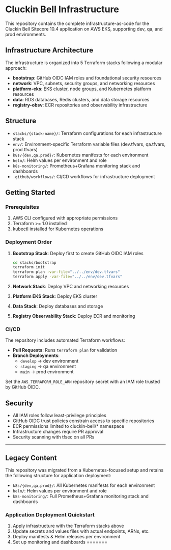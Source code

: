 # Cluckin Bell Infrastructure


This repository contains the complete infrastructure-as-code for the Cluckin Bell Sitecore 10.4 application on AWS EKS, supporting dev, qa, and prod environments.

## Infrastructure Architecture

The infrastructure is organized into 5 Terraform stacks following a modular approach:

- **bootstrap**: GitHub OIDC IAM roles and foundational security resources
- **network**: VPC, subnets, security groups, and networking resources  
- **platform-eks**: EKS cluster, node groups, and Kubernetes platform resources
- **data**: RDS databases, Redis clusters, and data storage resources
- **registry-obsv**: ECR repositories and observability infrastructure

## Structure

- `stacks/{stack-name}/`: Terraform configurations for each infrastructure stack
- `env/`: Environment-specific Terraform variable files (dev.tfvars, qa.tfvars, prod.tfvars)
- `k8s/{dev,qa,prod}/`: Kubernetes manifests for each environment
- `helm/`: Helm values per environment and role
- `k8s-monitoring/`: Prometheus+Grafana monitoring stack and dashboards
- `.github/workflows/`: CI/CD workflows for infrastructure deployment

## Getting Started

### Prerequisites

1. AWS CLI configured with appropriate permissions
2. Terraform >= 1.0 installed
3. kubectl installed for Kubernetes operations

### Deployment Order

1. **Bootstrap Stack**: Deploy first to create GitHub OIDC IAM roles
   ```bash
   cd stacks/bootstrap
   terraform init
   terraform plan -var-file="../../env/dev.tfvars"
   terraform apply -var-file="../../env/dev.tfvars"
   ```

2. **Network Stack**: Deploy VPC and networking resources
3. **Platform EKS Stack**: Deploy EKS cluster 
4. **Data Stack**: Deploy databases and storage
5. **Registry Observability Stack**: Deploy ECR and monitoring

### CI/CD

The repository includes automated Terraform workflows:

- **Pull Requests**: Runs `terraform plan` for validation
- **Branch Deployments**: 
  - `develop` → dev environment
  - `staging` → qa environment  
  - `main` → prod environment

Set the `AWS_TERRAFORM_ROLE_ARN` repository secret with an IAM role trusted by GitHub OIDC.

## Security

- All IAM roles follow least-privilege principles
- GitHub OIDC trust policies constrain access to specific repositories
- ECR permissions limited to cluckin-bell/* namespace
- Infrastructure changes require PR approval
- Security scanning with tfsec on all PRs

---

## Legacy Content

This repository was migrated from a Kubernetes-focused setup and retains the following structure for application deployment:

- `k8s/{dev,qa,prod}/`: All Kubernetes manifests for each environment
- `helm/`: Helm values per environment and role  
- `k8s-monitoring/`: Full Prometheus+Grafana monitoring stack and dashboards

### Application Deployment Quickstart

1. Apply infrastructure with the Terraform stacks above
2. Update secrets and values files with actual endpoints, ARNs, etc.
3. Deploy manifests & Helm releases per environment
4. Set up monitoring and dashboards
=======
